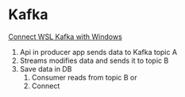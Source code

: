 # Kafka

[Connect WSL Kafka with Windows](https://stackoverflow.com/questions/46158296/kafka-broker-not-available-at-starting)

1. Api in producer app sends data to Kafka topic A
2. Streams modifies data and sends it to topic B
3. Save data in DB
    1. Consumer reads from topic B or
    2. Connect
